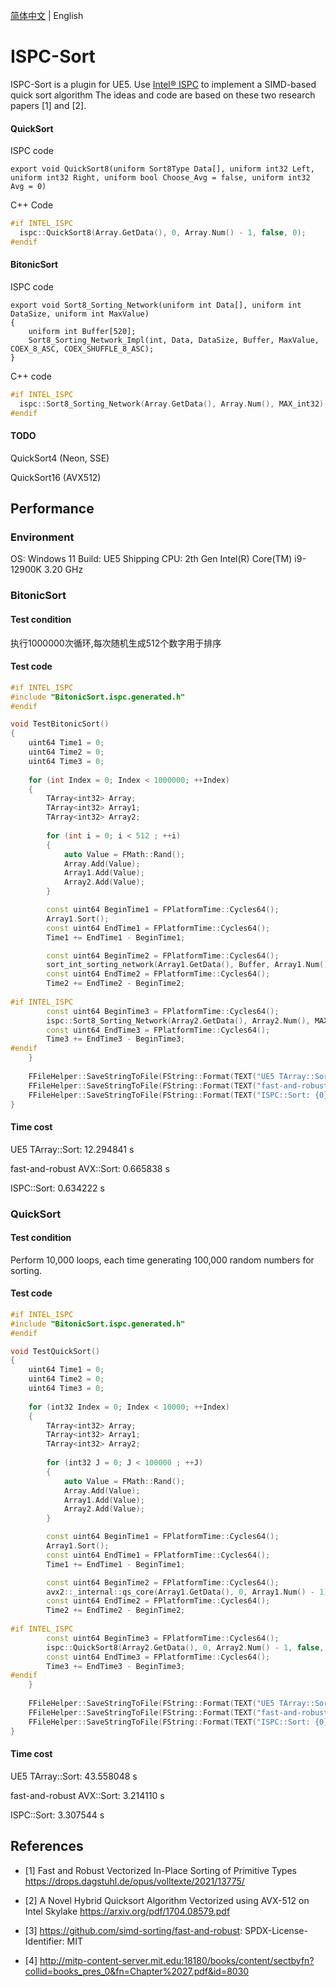 [简体中文](./README_ZH.md) | English

# ISPC-Sort

ISPC-Sort is a plugin for UE5. Use [Intel® ISPC](https://github.com/ispc/ispc) to implement a SIMD-based quick sort algorithm
The ideas and code are based on these two research papers [1] and [2].

#### QuickSort

ISPC code
```
export void QuickSort8(uniform Sort8Type Data[], uniform int32 Left, uniform int32 Right, uniform bool Choose_Avg = false, uniform int32 Avg = 0)
```
C++ Code
```cpp
#if INTEL_ISPC
  ispc::QuickSort8(Array.GetData(), 0, Array.Num() - 1, false, 0);
#endif
```

#### BitonicSort

ISPC code
```
export void Sort8_Sorting_Network(uniform int Data[], uniform int DataSize, uniform int MaxValue)
{
    uniform int Buffer[520];
    Sort8_Sorting_Network_Impl(int, Data, DataSize, Buffer, MaxValue, COEX_8_ASC, COEX_SHUFFLE_8_ASC);
}
```
C++ code
```cpp
#if INTEL_ISPC
  ispc::Sort8_Sorting_Network(Array.GetData(), Array.Num(), MAX_int32);
#endif
```

#### TODO

QuickSort4 (Neon, SSE)

QuickSort16 (AVX512)

## Performance

### Environment

OS: Windows 11
Build: UE5 Shipping
CPU: 2th Gen Intel(R) Core(TM) i9-12900K   3.20 GHz

### BitonicSort

#### Test condition

执行1000000次循环,每次随机生成512个数字用于排序

#### Test code

```cpp
#if INTEL_ISPC
#include "BitonicSort.ispc.generated.h"
#endif

void TestBitonicSort()
{
	uint64 Time1 = 0;
	uint64 Time2 = 0;
	uint64 Time3 = 0;
	
	for (int Index = 0; Index < 1000000; ++Index)
	{
		TArray<int32> Array;
		TArray<int32> Array1;
		TArray<int32> Array2;
		
		for (int i = 0; i < 512 ; ++i)
		{
			auto Value = FMath::Rand();
			Array.Add(Value);
			Array1.Add(Value);
			Array2.Add(Value);
		}

		const uint64 BeginTime1 = FPlatformTime::Cycles64();
		Array1.Sort();
		const uint64 EndTime1 = FPlatformTime::Cycles64();
		Time1 += EndTime1 - BeginTime1;

		const uint64 BeginTime2 = FPlatformTime::Cycles64();
		sort_int_sorting_network(Array1.GetData(), Buffer, Array1.Num());
		const uint64 EndTime2 = FPlatformTime::Cycles64();
		Time2 += EndTime2 - BeginTime2;
		
#if INTEL_ISPC
		const uint64 BeginTime3 = FPlatformTime::Cycles64();
		ispc::Sort8_Sorting_Network(Array2.GetData(), Array2.Num(), MAX_int32);
		const uint64 EndTime3 = FPlatformTime::Cycles64();
		Time3 += EndTime3 - BeginTime3;
#endif
	}
	
	FFileHelper::SaveStringToFile(FString::Format(TEXT("UE5 TArray::Sort: {0}"), {FPlatformTime::ToSeconds64(Time1)}), TEXT("J:\\TArray.txt"));
	FFileHelper::SaveStringToFile(FString::Format(TEXT("fast-and-robust AVX::Sort: {0}"), {FPlatformTime::ToSeconds64(Time2)}), TEXT("J:\\AVX.txt"));
	FFileHelper::SaveStringToFile(FString::Format(TEXT("ISPC::Sort: {0}"), {FPlatformTime::ToSeconds64(Time3)}), TEXT("J:\\ISPC.txt"));
}

```

#### Time cost

UE5 TArray::Sort:             12.294841 s

fast-and-robust AVX::Sort:    0.665838 s

ISPC::Sort:                   0.634222 s


### QuickSort

#### Test condition

Perform 10,000 loops, each time generating 100,000 random numbers for sorting.

#### Test code

```cpp
#if INTEL_ISPC
#include "BitonicSort.ispc.generated.h"
#endif 

void TestQuickSort()
{
	uint64 Time1 = 0;
	uint64 Time2 = 0;
	uint64 Time3 = 0;
	
	for (int32 Index = 0; Index < 10000; ++Index)
	{
		TArray<int32> Array;
		TArray<int32> Array1;
		TArray<int32> Array2;
		
		for (int32 J = 0; J < 100000 ; ++J)
		{
			auto Value = FMath::Rand();
			Array.Add(Value);
			Array1.Add(Value);
			Array2.Add(Value);
		}

		const uint64 BeginTime1 = FPlatformTime::Cycles64();
		Array1.Sort();
		const uint64 EndTime1 = FPlatformTime::Cycles64();
		Time1 += EndTime1 - BeginTime1;

		const uint64 BeginTime2 = FPlatformTime::Cycles64();
		avx2::_internal::qs_core(Array1.GetData(), 0, Array1.Num() - 1);
		const uint64 EndTime2 = FPlatformTime::Cycles64();
		Time2 += EndTime2 - BeginTime2;
		
#if INTEL_ISPC
		const uint64 BeginTime3 = FPlatformTime::Cycles64();
		ispc::QuickSort8(Array2.GetData(), 0, Array2.Num() - 1, false, 0);
		const uint64 EndTime3 = FPlatformTime::Cycles64();
		Time3 += EndTime3 - BeginTime3;
#endif
	}
	
	FFileHelper::SaveStringToFile(FString::Format(TEXT("UE5 TArray::Sort: {0}"), {FPlatformTime::ToSeconds64(Time1)}), TEXT("J:\\TArray.txt"));
	FFileHelper::SaveStringToFile(FString::Format(TEXT("fast-and-robust AVX::Sort: {0}"), {FPlatformTime::ToSeconds64(Time2)}), TEXT("J:\\AVX.txt"));
	FFileHelper::SaveStringToFile(FString::Format(TEXT("ISPC::Sort: {0}"), {FPlatformTime::ToSeconds64(Time3)}), TEXT("J:\\ISPC.txt"));
}

```

#### Time cost

UE5 TArray::Sort:             43.558048 s

fast-and-robust AVX::Sort:    3.214110 s

ISPC::Sort:                   3.307544 s

## References

* [1] Fast and Robust Vectorized In-Place Sorting of Primitive Types
  https://drops.dagstuhl.de/opus/volltexte/2021/13775/

* [2] A Novel Hybrid Quicksort Algorithm Vectorized using AVX-512 on Intel
  Skylake https://arxiv.org/pdf/1704.08579.pdf

* [3] https://github.com/simd-sorting/fast-and-robust: SPDX-License-Identifier: MIT

* [4] http://mitp-content-server.mit.edu:18180/books/content/sectbyfn?collid=books_pres_0&fn=Chapter%2027.pdf&id=8030

